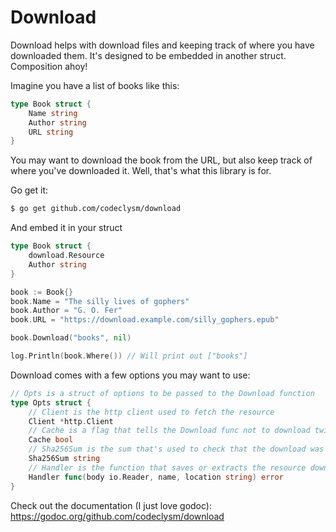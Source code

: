 # Download
Download helps with download files and keeping track of where you have downloaded them. It's designed to be embedded in another struct. Composition ahoy!

Imagine you have a list of books like this:

```go
type Book struct {
	Name string
	Author string
	URL string
}
```

You may want to download the book from the URL, but also keep track of where you've downloaded it.
Well, that's what this library is for.

Go get it:

```bash
$ go get github.com/codeclysm/download
```

And embed it in your struct

```go
type Book struct {
	download.Resource
	Author string
}

book := Book{}
book.Name = "The silly lives of gophers"
book.Author = "G. O. Fer"
book.URL = "https://download.example.com/silly_gophers.epub"

book.Download("books", nil)

log.Println(book.Where()) // Will print out ["books"]
```

Download comes with a few options you may want to use:

```go
// Opts is a struct of options to be passed to the Download function
type Opts struct {
	// Client is the http client used to fetch the resource
	Client *http.Client
	// Cache is a flag that tells the Download func not to download twice the resource in the same location
	Cache bool
	// Sha256Sum is the sum that's used to check that the download was correct
	Sha256Sum string
	// Handler is the function that saves or extracts the resource downloaded
	Handler func(body io.Reader, name, location string) error
}
```

Check out the documentation (I just love godoc): https://godoc.org/github.com/codeclysm/download
